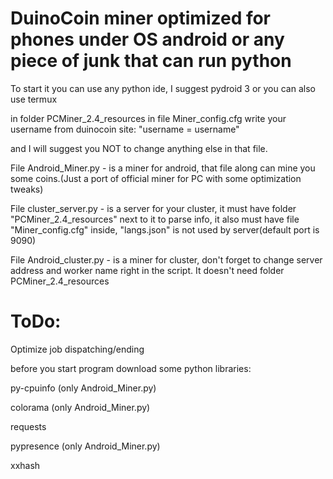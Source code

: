 # DuinoCoin miner optimized for phones under OS android or any piece of junk that can run python

To start it you can use any python ide, I suggest pydroid 3 or you can also use termux

in folder PCMiner_2.4_resources in file Miner_config.cfg write your username from duinocoin site: "username = username"

and I will suggest you NOT to change anything else in that file.

File Android_Miner.py - is a miner for android, that file along can mine you some coins.(Just a port of official miner for PC with some optimization tweaks)

File cluster_server.py - is a server for your cluster, it must have folder "PCMiner_2.4_resources" next to it to parse info, it also must have file "Miner_config.cfg" inside, "langs.json" is not used by server(default port is 9090)

File Android_cluster.py - is a miner for cluster, don't forget to change server address and worker name right in the script. It doesn't need folder PCMiner_2.4_resources

# ToDo:

Optimize job dispatching/ending

before you start program download some python libraries:

  py-cpuinfo (only Android_Miner.py)

  colorama (only Android_Miner.py)

  requests
  
  pypresence (only Android_Miner.py)
  
  xxhash
  
